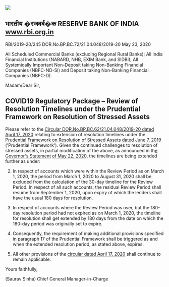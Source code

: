 ![](_page_0_Picture_0.jpeg)

## भारतीय �रजवर्ब�क **RESERVE BANK OF INDIA www.rbi.org.in**

RBI/2019-20/245 DOR.No.BP.BC.72/21.04.048/2019-20 May 23, 2020

All Scheduled Commercial Banks (excluding Regional Rural Banks); All India Financial Institutions (NABARD, NHB, EXIM Bank, and SIDBI); All Systemically Important Non-Deposit taking Non-Banking Financial Companies (NBFC-ND-SI) and Deposit taking Non-Banking Financial Companies (NBFC-D).

Madam/Dear Sir,

## **COVID19 Regulatory Package – Review of Resolution Timelines under the Prudential Framework on Resolution of Stressed Assets**

Please refer to the [Circular DOR.No.BP.BC.62/21.04.048/2019-20 dated April 17, 2020](https://www.rbi.org.in/Scripts/NotificationUser.aspx?Id=11871&Mode=0) relating to extension of resolution timelines under the [Prudential Framework on Resolution of Stressed](https://www.rbi.org.in/Scripts/NotificationUser.aspx?Id=11580&Mode=0)  [Assets dated June 7, 2019](https://www.rbi.org.in/Scripts/NotificationUser.aspx?Id=11580&Mode=0) ('Prudential Framework'). Given the continued challenges to resolution of stressed assets, in partial modification of the above, as announced in th[e Governor's Statement](https://www.rbi.org.in/Scripts/bs_viewcontent.aspx?Id=3859)  [of May 22, 2020,](https://www.rbi.org.in/Scripts/bs_viewcontent.aspx?Id=3859) the timelines are being extended further as under:

2. In respect of accounts which were within the Review Period as on March 1, 2020, the period from March 1, 2020 to August 31, 2020 shall be excluded from the calculation of the 30-day timeline for the Review Period. In respect of all such accounts, the residual Review Period shall resume from September 1, 2020, upon expiry of which the lenders shall have the usual 180 days for resolution.

3. In respect of accounts where the Review Period was over, but the 180-day resolution period had not expired as on March 1, 2020, the timeline for resolution shall get extended by 180 days from the date on which the 180-day period was originally set to expire.

4. Consequently, the requirement of making additional provisions specified in paragraph 17 of the Prudential Framework shall be triggered as and when the extended resolution period, as stated above, expires.

5. All other provisions of the [circular dated April 17, 2020](https://www.rbi.org.in/Scripts/NotificationUser.aspx?Id=11871&Mode=0) shall continue to remain applicable.

Yours faithfully,

(Saurav Sinha) Chief General Manager-in-Charge